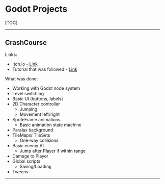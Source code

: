 # Godot Projects
[TOC]

------------
## **CrashCourse**
Links:
- Itch.io - [Link](https://laimonukas.itch.io/godot-crashcourse "Link")
- Tutorial that was followed - [Link](https://www.youtube.com/watch?v=S8lMTwSRoRg "Link")

What was done:
- Working with Godot node system
- Level switching
- Basic UI (buttons, labels)
- 2D Character controller
	- Jumping
	- Movement left/right
- SpriteFrame animations
	- Basic animation state machine
- Paralax background
- TileMaps/ TileSets
	- One-way collisions
- Basic enemy AI
	- Jump after Player if within range
- Damage to Player
- Global scripts
	- Saving/Loading
- Tweens

------------

